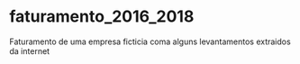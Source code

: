 # faturamento_2016_2018
Faturamento de uma empresa ficticia coma alguns levantamentos extraidos da internet
